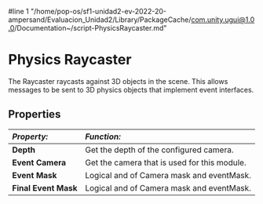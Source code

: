#line 1 "/home/pop-os/sf1-unidad2-ev-2022-20-ampersand/Evaluacion_Unidad2/Library/PackageCache/com.unity.ugui@1.0.0/Documentation~/script-PhysicsRaycaster.md"
# Physics Raycaster

The Raycaster raycasts against 3D objects in the scene. This allows messages to be sent to 3D physics objects that implement event interfaces.

## Properties

|**_Property:_** |**_Function:_** |
|:---|:---|
|__Depth__ | Get the depth of the configured camera. |
|__Event Camera__ | Get the camera that is used for this module. |
|__Event Mask__ | Logical and of Camera mask and eventMask. |
|__Final Event Mask__ | Logical and of Camera mask and eventMask. |
